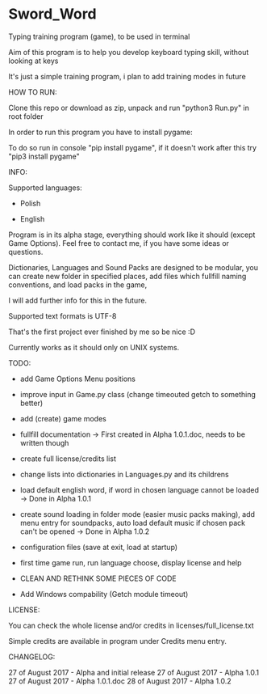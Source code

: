 # Sword_Word
Typing training program (game), to be used in terminal

Aim of this program is to help you develop keyboard typing skill, without looking at keys

It's just a simple training program, i plan to add training modes in future



HOW TO RUN:

Clone this repo or download as zip, unpack and run "python3 Run.py" in root folder

In order to run this program you have to install pygame:

To do so run in console "pip install pygame", if it doesn't work after this try "pip3 install pygame"

INFO:

Supported languages:

- Polish

- English

Program is in its alpha stage, everything should work like it should (except Game Options). Feel free to contact me, if you have some ideas or questions.

Dictionaries, Languages and Sound Packs are designed to be modular, you can create new folder in specified places, add files which fullfill naming conventions, and load packs in the game,

I will add further info for this in the future.

Supported text formats is UTF-8

That's the first project ever finished by me so be nice :D

Currently works as it should only on UNIX systems.

TODO:

- add Game Options Menu positions

- improve input in Game.py class (change timeouted getch to something better)

- add (create) game modes

- fullfill documentation  -> First created in Alpha 1.0.1.doc, needs to be written though

- create full license/credits list

- change lists into dictionaries in Languages.py and its childrens

- load default english word, if word in chosen language cannot be loaded  -> Done in Alpha 1.0.1

- create sound loading in folder mode (easier music packs making), add menu entry for soundpacks, auto load default music if chosen pack can't be opened  -> Done in Alpha 1.0.2

- configuration files (save at exit, load at startup)

- first time game run, run language choose, display license and help

- CLEAN AND RETHINK SOME PIECES OF CODE

- Add Windows compability (Getch module timeout)


LICENSE:

You can check the whole license and/or credits in licenses/full_license.txt

Simple credits are available in program under Credits menu entry.


CHANGELOG:

27 of August 2017 - Alpha and initial release 
27 of August 2017 - Alpha 1.0.1
27 of August 2017 - Alpha 1.0.1.doc
28 of August 2017 - Alpha 1.0.2